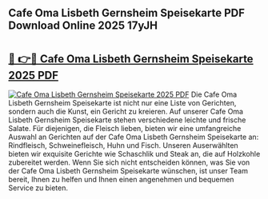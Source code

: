## Cafe Oma Lisbeth Gernsheim Speisekarte PDF Download Online 2025 17yJH

# <h2><a href="http://gc7dmz.nevu.top/?p=Cafe+Oma+Lisbeth+Gernsheim+Speisekarte">🔗 👉🔴 Cafe Oma Lisbeth Gernsheim Speisekarte 2025 PDF</a></h2>

[![Cafe Oma Lisbeth Gernsheim Speisekarte 2025 PDF](https://i.imgur.com/dBaPXMq.png)](http://gc7dmz.nevu.top/?p=Cafe+Oma+Lisbeth+Gernsheim+Speisekarte)
Die Cafe Oma Lisbeth Gernsheim Speisekarte ist nicht nur eine Liste von Gerichten, sondern auch die Kunst, ein Gericht zu kreieren. Auf unserer Cafe Oma Lisbeth Gernsheim Speisekarte stehen verschiedene leichte und frische Salate. Für diejenigen, die Fleisch lieben, bieten wir eine umfangreiche Auswahl an Gerichten auf der Cafe Oma Lisbeth Gernsheim Speisekarte an: Rindfleisch, Schweinefleisch, Huhn und Fisch. Unseren Auserwählten bieten wir exquisite Gerichte wie Schaschlik und Steak an, die auf Holzkohle zubereitet werden. Wenn Sie sich nicht entscheiden können, was Sie von der Cafe Oma Lisbeth Gernsheim Speisekarte wünschen, ist unser Team bereit, Ihnen zu helfen und Ihnen einen angenehmen und bequemen Service zu bieten.
